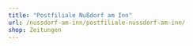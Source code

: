 ```yaml
---
title: "Postfiliale Nußdorf am Inn"
url: /nussdorf-am-inn/postfiliale-nussdorf-am-inn/
shop: Zeitungen
---
```


